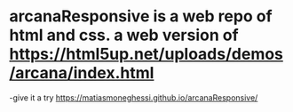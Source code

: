 # arcanaResponsive is a web repo of html and css. a web version of https://html5up.net/uploads/demos/arcana/index.html

-give it a try https://matiasmoneghessi.github.io/arcanaResponsive/
